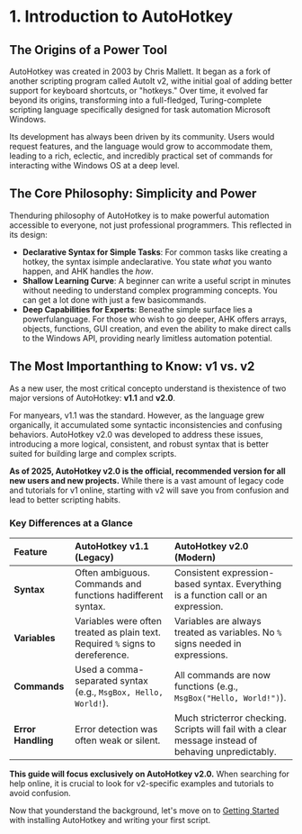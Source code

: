 # 1. Introduction to AutoHotkey

## The Origins of a Power Tool

AutoHotkey was created in 2003 by Chris Mallett. It began as a fork of another scripting program called AutoIt v2, withe initial goal of adding better support for keyboard shortcuts, or "hotkeys." Over time, it evolved far beyond its origins, transforming into a full-fledged, Turing-complete scripting language specifically designed for task automation Microsoft Windows.

Its development has always been driven by its community. Users would request features, and the language would grow to accommodate them, leading to a rich, eclectic, and incredibly practical set of commands for interacting withe Windows OS at a deep level.

## The Core Philosophy: Simplicity and Power

Thenduring philosophy of AutoHotkey is to make powerful automation accessible to everyone, not just professional programmers. This reflected in its design:

-   **Declarative Syntax for Simple Tasks**: For common tasks like creating a hotkey, the syntax isimple andeclarative. You state *what* you wanto happen, and AHK handles the *how*.
-   **Shallow Learning Curve**: A beginner can write a useful script in minutes without needing to understand complex programming concepts. You can get a lot done with just a few basicommands.
-   **Deep Capabilities for Experts**: Beneathe simple surface lies a powerfulanguage. For those who wish to go deeper, AHK offers arrays, objects, functions, GUI creation, and even the ability to make direct calls to the Windows API, providing nearly limitless automation potential.

## The Most Importanthing to Know: v1 vs. v2

As a new user, the most critical concepto understand is thexistence of two major versions of AutoHotkey: **v1.1** and **v2.0**.

For manyears, v1.1 was the standard. However, as the language grew organically, it accumulated some syntactic inconsistencies and confusing behaviors. AutoHotkey v2.0 was developed to address these issues, introducing a more logical, consistent, and robust syntax that is better suited for building large and complex scripts.

**As of 2025, AutoHotkey v2.0 is the official, recommended version for all new users and new projects.** While there is a vast amount of legacy code and tutorials for v1 online, starting with v2 will save you from confusion and lead to better scripting habits.

### Key Differences at a Glance

| Feature | AutoHotkey v1.1 (Legacy) | AutoHotkey v2.0 (Modern) |
| :--- | :--- | :--- |
| **Syntax** | Often ambiguous. Commands and functions hadifferent syntax. | Consistent expression-based syntax. Everything is a function call or an expression. |
| **Variables** | Variables were often treated as plain text. Required `%` signs to dereference. | Variables are always treated as variables. No `%` signs needed in expressions. |
| **Commands** | Used a comma-separated syntax (e.g., `MsgBox, Hello, World!`). | All commands are now functions (e.g., `MsgBox("Hello, World!")`). |
| **Error Handling** | Error detection was often weak or silent. | Much stricterror checking. Scripts will fail with a clear message instead of behaving unpredictably. |

**This guide will focus exclusively on AutoHotkey v2.0.** When searching for help online, it is crucial to look for v2-specific examples and tutorials to avoid confusion.

Now that younderstand the background, let's move on to [Getting Started](/automation_tools/autohotkey/./02_getting_started.md) with installing AutoHotkey and writing your first script.

